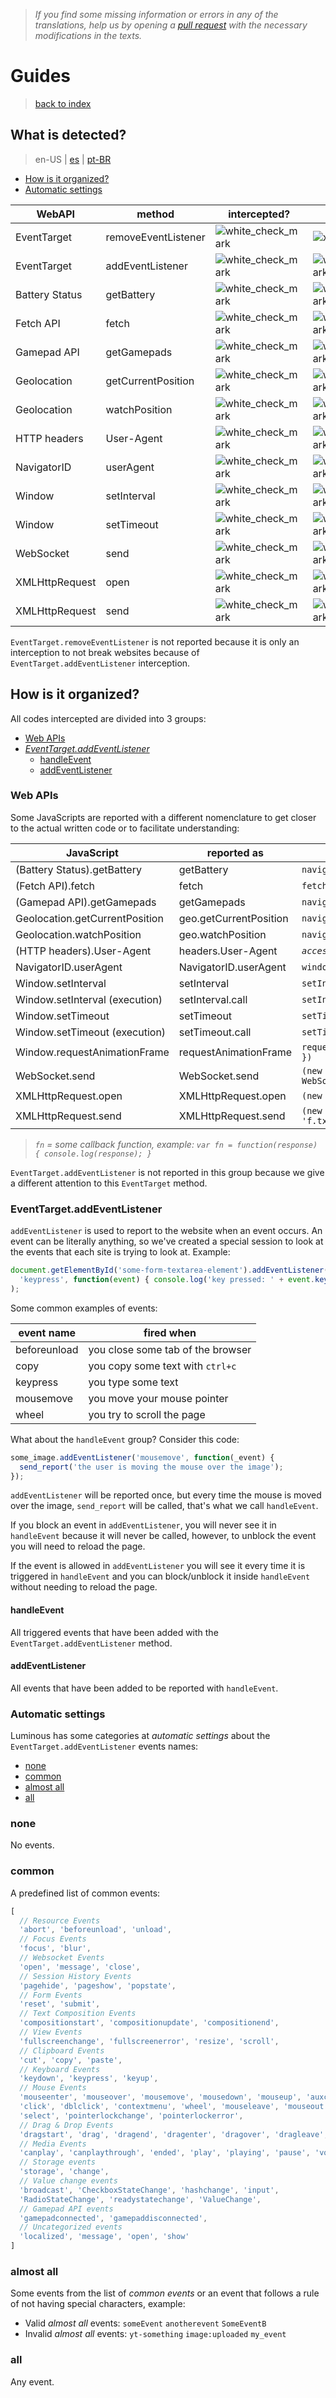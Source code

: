 > *If you find some missing information or errors in any of the translations, help us by opening a [pull request](https://github.com/gbaptista/luminous/pulls) with the necessary modifications in the texts.*

# Guides
> [back to index](../)

## What is detected?
> en-US | [es](../../../es/guides/how-it-works/what-is-detected.md) | [pt-BR](../../../pt-BR/guides/how-it-works/what-is-detected.md)

- [How is it organized?](#how-is-it-organized)
- [Automatic settings](#automatic-settings)

| WebAPI         | method              | intercepted?                                                                   | reported?                                                                      | can be blocked?                                                                 |
| -------------- | ------------------- | ------------------------------------------------------------------------------ | ------------------------------------------------------------------------------ | ------------------------------------------------------------------------------ |
| EventTarget    | removeEventListener | ![white_check_mark](../../../../images/doc/global/guides/white_check_mark.png) | ![x](../../../../images/doc/global/guides/x.png)                               | ![x](../../../../images/doc/global/guides/x.png)                               |
| EventTarget    | addEventListener    | ![white_check_mark](../../../../images/doc/global/guides/white_check_mark.png) | ![white_check_mark](../../../../images/doc/global/guides/white_check_mark.png) | ![white_check_mark](../../../../images/doc/global/guides/white_check_mark.png) |
| Battery Status | getBattery          | ![white_check_mark](../../../../images/doc/global/guides/white_check_mark.png) | ![white_check_mark](../../../../images/doc/global/guides/white_check_mark.png) | ![white_check_mark](../../../../images/doc/global/guides/white_check_mark.png) |
| Fetch API      | fetch               | ![white_check_mark](../../../../images/doc/global/guides/white_check_mark.png) | ![white_check_mark](../../../../images/doc/global/guides/white_check_mark.png) | ![white_check_mark](../../../../images/doc/global/guides/white_check_mark.png) |
| Gamepad API    | getGamepads         | ![white_check_mark](../../../../images/doc/global/guides/white_check_mark.png) | ![white_check_mark](../../../../images/doc/global/guides/white_check_mark.png) | ![white_check_mark](../../../../images/doc/global/guides/white_check_mark.png) |
| Geolocation    | getCurrentPosition  | ![white_check_mark](../../../../images/doc/global/guides/white_check_mark.png) | ![white_check_mark](../../../../images/doc/global/guides/white_check_mark.png) | ![white_check_mark](../../../../images/doc/global/guides/white_check_mark.png) |
| Geolocation    | watchPosition       | ![white_check_mark](../../../../images/doc/global/guides/white_check_mark.png) | ![white_check_mark](../../../../images/doc/global/guides/white_check_mark.png) | ![white_check_mark](../../../../images/doc/global/guides/white_check_mark.png) |
| HTTP headers   | User-Agent          | ![white_check_mark](../../../../images/doc/global/guides/white_check_mark.png) | ![white_check_mark](../../../../images/doc/global/guides/white_check_mark.png) | ![white_check_mark](../../../../images/doc/global/guides/white_check_mark.png) |
| NavigatorID    | userAgent           | ![white_check_mark](../../../../images/doc/global/guides/white_check_mark.png) | ![white_check_mark](../../../../images/doc/global/guides/white_check_mark.png) | ![white_check_mark](../../../../images/doc/global/guides/white_check_mark.png) |
| Window         | setInterval         | ![white_check_mark](../../../../images/doc/global/guides/white_check_mark.png) | ![white_check_mark](../../../../images/doc/global/guides/white_check_mark.png) | ![white_check_mark](../../../../images/doc/global/guides/white_check_mark.png) |
| Window         | setTimeout          | ![white_check_mark](../../../../images/doc/global/guides/white_check_mark.png) | ![white_check_mark](../../../../images/doc/global/guides/white_check_mark.png) | ![white_check_mark](../../../../images/doc/global/guides/white_check_mark.png) |
| WebSocket      | send                | ![white_check_mark](../../../../images/doc/global/guides/white_check_mark.png) | ![white_check_mark](../../../../images/doc/global/guides/white_check_mark.png) | ![white_check_mark](../../../../images/doc/global/guides/white_check_mark.png) |
| XMLHttpRequest | open                | ![white_check_mark](../../../../images/doc/global/guides/white_check_mark.png) | ![white_check_mark](../../../../images/doc/global/guides/white_check_mark.png) | ![white_check_mark](../../../../images/doc/global/guides/white_check_mark.png) |
| XMLHttpRequest | send                | ![white_check_mark](../../../../images/doc/global/guides/white_check_mark.png) | ![white_check_mark](../../../../images/doc/global/guides/white_check_mark.png) | ![white_check_mark](../../../../images/doc/global/guides/white_check_mark.png) |

`EventTarget.removeEventListener` is not reported because it is only an interception to not break websites because of `EventTarget.addEventListener` interception.

## How is it organized?

All codes intercepted are divided into 3 groups:
- [Web APIs](#web-apis)
- [*EventTarget.addEventListener*](#eventtargetaddeventlistener)
  - [handleEvent](#handleevent)
  - [addEventListener](#addeventlistener)

### Web APIs

Some JavaScripts are reported with a different nomenclature to get closer to the actual written code or to facilitate understanding:

| JavaScript                     | reported as            | example code                                         |
| ------------------------------ | ---------------------- | ---------------------------------------------------- |
| (Battery Status).getBattery    | getBattery             | `navigator.getBattery().then(fn)`                    |
| (Fetch API).fetch              | fetch                  | `fetch('f.txt').then(fn)`                            |
| (Gamepad API).getGamepads      | getGamepads            | `navigator.getGamepads()`                            |
| Geolocation.getCurrentPosition | geo.getCurrentPosition | `navigator.geolocation.getCurrentPosition(fn)`       |
| Geolocation.watchPosition      | geo.watchPosition      | `navigator.geolocation.watchPosition(fn)`            |
| (HTTP headers).User-Agent      | headers.User-Agent     | *`accessed by code on server side`*                  |
| NavigatorID.userAgent          | NavigatorID.userAgent  | `window.navigator.userAgent`                         |
| Window.setInterval             | setInterval            | `setInterval(function() { }, 1000)`                  |
| Window.setInterval (execution) | setInterval.call       | `setInterval(function() { /*call*/ }, 1000)`         |
| Window.setTimeout              | setTimeout             | `setTimeout(function() { }, 1000)`                   |
| Window.setTimeout (execution)  | setTimeout.call        | `setTimeout(function() { /*call*/ }, 1000)`          |
| Window.requestAnimationFrame   | requestAnimationFrame  | `requestAnimationFrame(function() { /*call*/ })`     |
| WebSocket.send                 | WebSocket.send         | `(new WebSocket('ws://host:80')).send('hello')`      |
| XMLHttpRequest.open            | XMLHttpRequest.open    | `(new XMLHttpRequest()).open('GET', 'f.txt')`        |
| XMLHttpRequest.send            | XMLHttpRequest.send    | `(new XMLHttpRequest()).open('GET', 'f.txt').send()` |

> *`fn` = some callback function, example: `var fn = function(response) { console.log(response); }`*

`EventTarget.addEventListener` is not reported in this group because we give a different attention to this `EventTarget` method.

### EventTarget.addEventListener

`addEventListener` is used to report to the website when an event occurs. An event can be literally anything, so we've created a special session to look at the events that each site is trying to look at. Example:
```javascript
document.getElementById('some-form-textarea-element').addEventListener(
  'keypress', function(event) { console.log('key pressed: ' + event.key); }
);
```

Some common examples of events:

| event name   | fired when                        |
| ------------ | --------------------------------- |
| beforeunload | you close some tab of the browser |
| copy         | you copy some text with `ctrl+c`  |
| keypress     | you type some text                |
| mousemove    | you move your mouse pointer       |
| wheel        | you try to scroll the page        |

What about the `handleEvent` group? Consider this code:

```javascript
some_image.addEventListener('mousemove', function(_event) {
  send_report('the user is moving the mouse over the image');
});
```

`addEventListener` will be reported once, but every time the mouse is moved over the image, `send_report` will be called, that's what we call `handleEvent`.

If you block an event in `addEventListener`, you will never see it in `handleEvent` because it will never be called, however, to unblock the event you will need to reload the page.

If the event is allowed in `addEventListener` you will see it every time it is triggered in `handleEvent` and you can block/unblock it inside `handleEvent` without needing to reload the page.

#### handleEvent

All triggered events that have been added with the `EventTarget.addEventListener` method.

#### addEventListener

All events that have been added to be reported with `handleEvent`.

### Automatic settings

Luminous has some categories at *automatic settings* about the `EventTarget.addEventListener` events names:

- [none](#none)
- [common](#common)
- [almost all](#almost-all)
- [all](#all)

### none

No events.

### common

A predefined list of common events:
```javascript
[
  // Resource Events
  'abort', 'beforeunload', 'unload',
  // Focus Events
  'focus', 'blur',
  // Websocket Events
  'open', 'message', 'close',
  // Session History Events
  'pagehide', 'pageshow', 'popstate',
  // Form Events
  'reset', 'submit',
  // Text Composition Events
  'compositionstart', 'compositionupdate', 'compositionend',
  // View Events
  'fullscreenchange', 'fullscreenerror', 'resize', 'scroll',
  // Clipboard Events
  'cut', 'copy', 'paste',
  // Keyboard Events
  'keydown', 'keypress', 'keyup',
  // Mouse Events
  'mouseenter', 'mouseover', 'mousemove', 'mousedown', 'mouseup', 'auxclick',
  'click', 'dblclick', 'contextmenu', 'wheel', 'mouseleave', 'mouseout',
  'select', 'pointerlockchange', 'pointerlockerror',
  // Drag & Drop Events
  'dragstart', 'drag', 'dragend', 'dragenter', 'dragover', 'dragleave', 'drop',
  // Media Events
  'canplay', 'canplaythrough', 'ended', 'play', 'playing', 'pause', 'volumechange',
  // Storage events
  'storage', 'change',
  // Value change events
  'broadcast', 'CheckboxStateChange', 'hashchange', 'input',
  'RadioStateChange', 'readystatechange', 'ValueChange',
  // Gamepad API events
  'gamepadconnected', 'gamepaddisconnected',
  // Uncategorized events
  'localized', 'message', 'open', 'show'
]
```

### almost all
Some events from the list of *common events* or an event that follows a rule of not having special characters, example:

- Valid *almost all* events: `someEvent` `anotherevent` `SomeEventB`
- Invalid *almost all* events: `yt-something` `image:uploaded` `my_event`

### all

Any event.

